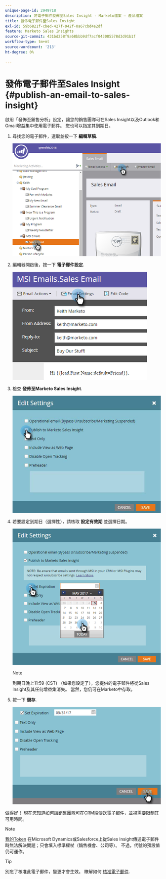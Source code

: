```yaml
---
unique-page-id: 2949718
description: 將電子郵件發佈至Sales Insight - Marketo檔案 — 產品檔案
title: 發佈電子郵件至Sales Insight
exl-id: 59b6821f-cbed-427f-942f-0a67cbd4e2df
feature: Marketo Sales Insights
source-git-commit: 431bd258f9a68bbb9df7acf043085578d3d91b1f
workflow-type: tm+mt
source-wordcount: '213'
ht-degree: 0%

---
```


# 發佈電子郵件至Sales Insight {#publish-an-email-to-sales-insight}

啟用「發佈至銷售分析」設定，讓您的銷售團隊可在Sales Insight以及Outlook和Gmail增益集中使用電子郵件。 您也可以指定其到期日。

1. 尋找您的電子郵件，選取並按一下 **編輯草稿**.

   ![](assets/one.png)

1. 編輯器開啟後，按一下 **電子郵件設定**.

   ![](assets/two.png)

1. 檢查 **發佈至Marketo Sales Insight**.

   ![](assets/three.png)

1. 若要設定到期日（選擇性），請核取 **設定有效期** 並選擇日期。

   ![](assets/four.png)

   >[!NOTE]
   >
   >到期日晚上11:59 (CST) （如果您設定了），您提供的電子郵件將從Sales Insight及其任何增益集消失。 當然，您仍可在Marketo中存取。

1. 按一下 **儲存**.

   ![](assets/five.png)

做得好！ 現在您知道如何讓銷售團隊可在CRM端傳送電子郵件，並視需要限制其可用時間。

>[!NOTE]
>
>[我的Token](/help/marketo/product-docs/core-marketo-concepts/programs/tokens/understanding-my-tokens-in-a-program.md) 在Microsoft Dynamics或Salesforce上從Sales Insight傳送電子郵件時無法解決問題；只會填入標準權杖（銷售機會、公司等）。 不過，代號的預設值仍可運作。

>[!TIP]
>
>別忘了核准此電子郵件，變更才會生效。 瞭解如何 [核准電子郵件](/help/marketo/product-docs/email-marketing/general/creating-an-email/approve-an-email.md).
